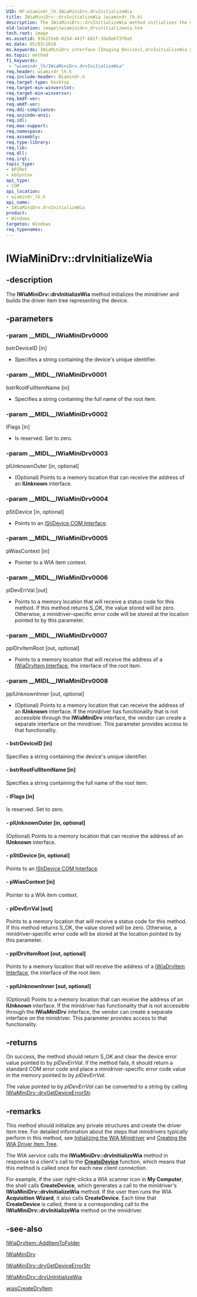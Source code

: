 ```yaml
---
UID: NF:wiamindr_lh.IWiaMiniDrv.drvInitializeWia
title: IWiaMiniDrv::drvInitializeWia (wiamindr_lh.h)
description: The IWiaMiniDrv::drvInitializeWia method initializes the minidriver and builds the driver item tree representing the device.
old-location: image\iwiaminidrv_drvinitializewia.htm
tech.root: image
ms.assetid: 93b155eb-0254-441f-b01f-3da8eb7376a5
ms.date: 05/03/2018
ms.keywords: IWiaMiniDrv interface [Imaging Devices],drvInitializeWia method, IWiaMiniDrv.drvInitializeWia, IWiaMiniDrv::drvInitializeWia, MiniDrv_04485b20-ff45-4cf7-a861-841bf03befcf.xml, drvInitializeWia, drvInitializeWia method [Imaging Devices], drvInitializeWia method [Imaging Devices],IWiaMiniDrv interface, image.iwiaminidrv_drvinitializewia, wiamindr_lh/IWiaMiniDrv::drvInitializeWia
ms.topic: method
f1_keywords:
 - "wiamindr_lh/IWiaMiniDrv.drvInitializeWia"
req.header: wiamindr_lh.h
req.include-header: Wiamindr.h
req.target-type: Desktop
req.target-min-winverclnt:
req.target-min-winversvr: 
req.kmdf-ver: 
req.umdf-ver: 
req.ddi-compliance: 
req.unicode-ansi: 
req.idl: 
req.max-support: 
req.namespace: 
req.assembly: 
req.type-library: 
req.lib: 
req.dll: 
req.irql: 
topic_type:
- APIRef
- kbSyntax
api_type:
- COM
api_location:
- wiamindr_lh.h
api_name:
- IWiaMiniDrv.drvInitializeWia
product:
- Windows
targetos: Windows
req.typenames: 
---
```


# IWiaMiniDrv::drvInitializeWia

## -description

The **IWiaMiniDrv::drvInitializeWia** method initializes the minidriver and builds the driver item tree representing the device.

## -parameters

### -param __MIDL__IWiaMiniDrv0000

bstrDeviceID [in]

- Specifies a string containing the device's unique identifier.

### -param __MIDL__IWiaMiniDrv0001

bstrRootFullItemName [in]

- Specifies a string containing the full name of the root item.

### -param __MIDL__IWiaMiniDrv0002

lFlags [in]

- Is reserved. Set to zero.

### -param __MIDL__IWiaMiniDrv0003

pIUnknownOuter [in, optional]

- (Optional) Points to a memory location that can receive the address of an **IUnknown** interface.

### -param __MIDL__IWiaMiniDrv0004

pStiDevice [in, optional]

- Points to an [IStiDevice COM Interface](https://docs.microsoft.com/windows-hardware/drivers/image/istidevice-com-interface).

### -param __MIDL__IWiaMiniDrv0005

pWiasContext [in]

- Pointer to a WIA item context.

### -param __MIDL__IWiaMiniDrv0006

plDevErrVal [out]

- Points to a memory location that will receive a status code for this method. If this method returns S_OK, the value stored will be zero. Otherwise, a minidriver-specific error code will be stored at the location pointed to by this parameter.

### -param __MIDL__IWiaMiniDrv0007

ppIDrvItemRoot [out, optional]

- Points to a memory location that will receive the address of a [IWiaDrvItem Interface](https://docs.microsoft.com/windows-hardware/drivers/ddi/wiamindr_lh/nn-wiamindr_lh-iwiadrvitem), the interface of the root item.

### -param __MIDL__IWiaMiniDrv0008

ppIUnknownInner [out, optional]

- (Optional) Points to a memory location that can receive the address of an **IUnknown** interface. If the minidriver has functionality that is not accessible through the **IWiaMiniDrv** interface, the vendor can create a separate interface on the minidriver. This parameter provides access to that functionality.

#### - bstrDeviceID [in]

Specifies a string containing the device's unique identifier.

#### - bstrRootFullItemName [in]

Specifies a string containing the full name of the root item.

#### - lFlags [in]

Is reserved. Set to zero.

#### - pIUnknownOuter [in, optional]

(Optional) Points to a memory location that can receive the address of an **IUnknown** interface.

#### - pStiDevice [in, optional]

Points to an [IStiDevice COM Interface](https://docs.microsoft.com/windows-hardware/drivers/image/istidevice-com-interface).

#### - pWiasContext [in]

Pointer to a WIA item context.

#### - plDevErrVal [out]

Points to a memory location that will receive a status code for this method. If this method returns S_OK, the value stored will be zero. Otherwise, a minidriver-specific error code will be stored at the location pointed to by this parameter.

#### - ppIDrvItemRoot [out, optional]

Points to a memory location that will receive the address of a [IWiaDrvItem Interface](https://docs.microsoft.com/windows-hardware/drivers/ddi/wiamindr_lh/nn-wiamindr_lh-iwiadrvitem), the interface of the root item.

#### - ppIUnknownInner [out, optional]

(Optional) Points to a memory location that can receive the address of an **IUnknown** interface. If the minidriver has functionality that is not accessible through the **IWiaMiniDrv** interface, the vendor can create a separate interface on the minidriver. This parameter provides access to that functionality.

## -returns

On success, the method should return S_OK and clear the device error value pointed to by *plDevErrVal*. If the method fails, it should return a standard COM error code and place a minidriver-specific error code value in the memory pointed to by *plDevErrVal*.

The value pointed to by *plDevErrVal* can be converted to a string by calling [IWiaMiniDrv::drvGetDeviceErrorStr](https://docs.microsoft.com/windows-hardware/drivers/ddi/wiamindr_lh/nf-wiamindr_lh-iwiaminidrv-drvgetdeviceerrorstr).

## -remarks

This method should initialize any private structures and create the driver item tree. For detailed information about the steps that minidrivers typically perform in this method, see [Initializing the WIA Minidriver](https://docs.microsoft.com/windows-hardware/drivers/image/initializing-the-wia-minidriver) and [Creating the WIA Driver Item Tree](https://docs.microsoft.com/windows-hardware/drivers/image/creating-the-wia-driver-item-tree).

The WIA service calls the **IWiaMiniDrv::drvInitializeWia** method in response to a client's call to the [**CreateDevice**](https://docs.microsoft.com/windows/win32/api/wia_xp/nf-wia_xp-iwiadevmgr-createdevice) function, which means that this method is called once for each new client connection.

For example, if the user right-clicks a WIA scanner icon in **My Computer**, the shell calls **CreateDevice**, which generates a call to the minidriver's **IWiaMiniDrv::drvInitializeWia** method. If the user then runs the WIA **Acquisition Wizard**, it also calls **CreateDevice**. Each time that **CreateDevice** is called, there is a corresponding call to the **IWiaMiniDrv::drvInitializeWia** method on the minidriver.

## -see-also

[IWiaDrvItem::AddItemToFolder](https://docs.microsoft.com/windows-hardware/drivers/ddi/wiamindr_lh/nf-wiamindr_lh-iwiadrvitem-additemtofolder)

[IWiaMiniDrv](https://docs.microsoft.com/windows-hardware/drivers/ddi/wiamindr_lh/nn-wiamindr_lh-iwiaminidrv)

[IWiaMiniDrv::drvGetDeviceErrorStr](https://docs.microsoft.com/windows-hardware/drivers/ddi/wiamindr_lh/nf-wiamindr_lh-iwiaminidrv-drvgetdeviceerrorstr)

[IWiaMiniDrv::drvUnInitializeWia](https://docs.microsoft.com/windows-hardware/drivers/ddi/wiamindr_lh/nf-wiamindr_lh-iwiaminidrv-drvuninitializewia)

[wiasCreateDrvItem](https://docs.microsoft.com/windows-hardware/drivers/ddi/wiamdef/nf-wiamdef-wiascreatedrvitem)
